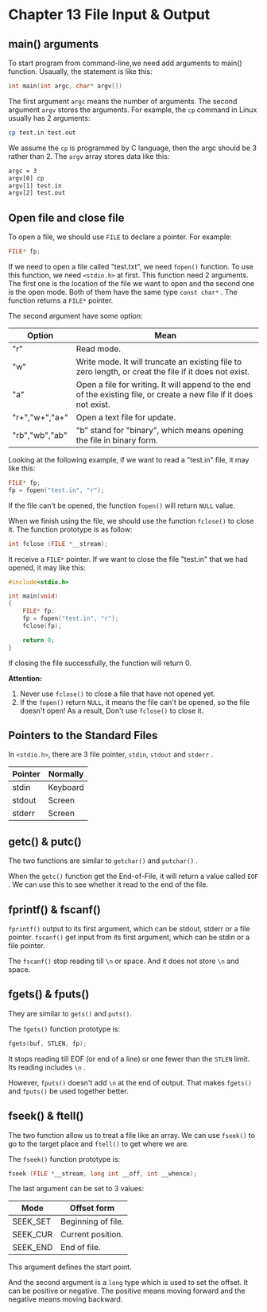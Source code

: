 # Chapter 13 File Input & Output

## main() arguments

To start program from command-line,we need add arguments to main() function.
Usaually, the statement is like this:

```c
int main(int argc, char* argv[])
```

The first argument `argc` means the number of arguments.
The second argument `argv` stores the arguments.
For example, the `cp` command in Linux usually has 2 arguments:

```bash
cp test.in test.out
```

We assume the `cp` is programmed by C language, then the argc should be 3 rather than 2.
The `argv` array stores data like this:

```txt
argc = 3
argv[0] cp
argv[1] test.in
argv[2] test.out
```

## Open file and close file

To open a file, we should use `FILE` to  declare a pointer.
For example:

```c
FILE* fp;
```

If we need to open a file called "test.txt", we need `fopen()` function.
To use this function, we need `<stdio.h>` at first.
This function need 2 arguments.
The first one is the location of the file we want to open and the second one is the open mode. Both of them have the same type `const char*` .
The function returns a `FILE*` pointer.

The second argument have some option:

| Option | Mean |
| ------ | -----|
| "r" | Read mode. |
| "w" | Write mode. It will truncate an existing file to zero length, or creat the file if it does not exist. |
|"a"| Open a file for writing. It will append to the end of the existing file, or create a new file if it does not exist. |
| "r+","w+","a+"| Open a text file for update.|
|"rb","wb","ab"| "b" stand for "binary", which means opening the file in binary form.|

Looking at the following example, if we want to read a "test.in" file, it may like this:

```c
FILE* fp;
fp = fopen("test.in", "r");
```

If the file can't be opened, the function `fopen()` will return `NULL` value.

When we finish using the file, we should use the function `fclose()` to close it.
The function prototype is as follow:

```c
int fclose (FILE *__stream);
```

It receive a `FILE*` pointer. If we want to close the file "test.in" that we had opened, it may like this:

```c
#include<stdio.h>

int main(void)
{
    FILE* fp;
    fp = fopen("test.in", "r");
    fclose(fp);

    return 0;
}
```

If closing the file successfully, the function will return 0.

**Attention:**

1. Never use `fclose()` to close a file that have not opened yet.
2. If the `fopen()` return `NULL`, it means the file can't be opened, so the file doesn't open! As a result, Don't use `fclose()` to close it.

## Pointers to the Standard Files

In `<stdio.h>`, there are 3 file pointer, `stdin`, `stdout` and `stderr` .

| Pointer | Normally |
|----|---|
|stdin|Keyboard|
|stdout|Screen|
|stderr|Screen|

## getc() & putc()

The two functions are similar to `getchar()` and `putchar()` .

When the `getc()` function get the End-of-File, it will return a value called `EOF` . We can use this to see whether it read to the end of the file.

## fprintf() & fscanf()

`fprintf()` output to its first argument, which can be stdout, stderr or a file pointer.
`fscanf()` get input from its first argument, which can be stdin or a file pointer.

The `fscanf()` stop reading till `\n` or space. And it does not store `\n` and space.

## fgets() & fputs()

They are similar to `gets()` and `puts()`. 

The `fgets()` function prototype is:


```c
fgets(buf, STLEN, fp);
```

It stops reading till EOF (or end of a line) or one fewer than the `STLEN` limit.
Its reading includes `\n` .

However, `fputs()` doesn't add `\n` at the end of output.
That makes `fgets()` and `fputs()` be used together better.

## fseek() & ftell()

The two function allow us to treat a file like an array.
We can use `fseek()` to go to the target place and `ftell()` to get where we are.

The `fseek()` function prototype is:

```c
fseek (FILE *__stream, long int __off, int __whence);
```

The last argument can be set to 3 values:

| Mode | Offset form |
| --- | --- |
| SEEK_SET | Beginning of file. |
| SEEK_CUR | Current position. |
| SEEK_END | End of file. |

This argument defines the start point.

And the second argument is a `long` type which is used to set the offset. It can be positive or negative. The positive means moving forward and the negative means moving backward.
